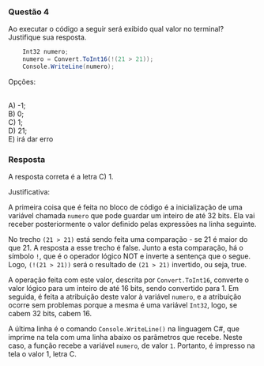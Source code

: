 ### Questão 4

Ao executar o código a seguir será exibido qual valor no terminal? Justifique sua resposta.

``` csharp
    Int32 numero;
    numero = Convert.ToInt16(!(21 > 21));
    Console.WriteLine(numero);
```

Opções:

<br> A) -1;
<br> B) 0;
<br> C) 1;
<br> D) 21;
<br> E) irá dar erro

### Resposta

A resposta correta é a letra C) 1.

Justificativa:

A primeira coisa que é feita no bloco de código é a inicialização de uma variável chamada `numero` que pode guardar um inteiro de até 32 bits. Ela vai receber posteriormente o valor definido pelas expressões na linha seguinte.

No trecho `(21 > 21)` está sendo feita uma comparação - se 21 é maior do que 21. A resposta a esse trecho é false. Junto a esta comparação, há o símbolo `!`, que é o operador lógico NOT e inverte a sentença que o segue. Logo, `(!(21 > 21))` será o resultado de `(21 > 21)` invertido, ou seja, true.

A operação feita com este valor, descrita por `Convert.ToInt16`, converte o valor lógico para um inteiro de até 16 bits, sendo convertido para 1. Em seguida, é feita a atribuição deste valor à variável `numero`, e a atribuição ocorre sem problemas porque a mesma é uma variável `Int32`, logo, se cabem 32 bits, cabem 16.

A última linha é o comando `Console.WriteLine()` na linguagem C#, que imprime na tela com uma linha abaixo os parâmetros que recebe. Neste caso, a função recebe a variável `numero`, de valor `1`. Portanto, é impresso na tela o valor 1, letra C.